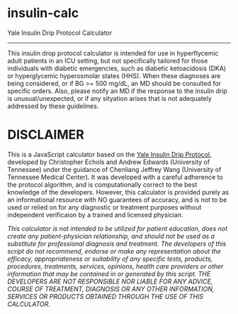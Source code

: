 insulin-calc
============

Yale Insulin Drip Protocol Calculator

-------------------------------------

This insulin drop protocol calculator is intended for use in hyperflycemic adult patients in an ICU setting, but not specifically tailored for those individuals with diabetic emergencies, such as diabetic ketoacidosis (DKA) or hyperglycemic hyperosmolar states (HHS). When these diagnoses are being considered, or if BG >= 500 mg/dL, an MD should be consulted for specific orders. Also, please notify an MD if the response to the insulin drip is unusual/unexpected, or if any sityation arises that is not adequately addressed by these guidelines.

# DISCLAIMER

This is a JavaScript calculator based on the [Yale Insulin Drip Protocol](http://www.hospitalmedicine.org/ResourceRoomRedesign/pdf/YNHH_IIP_100-139.pdf "Yale Insulin Drip Protocol"), developed by Christopher Echols and Andrew Edwards (University of Tennessee) under the guidance of Chenliang Jeffrey Wang (University of Tennessee Medical Center). It was developed with a careful adherence to the protocol algorithm, and is computationally correct to the best knowledge of the developers. However, this calculator is provided purely as an informational resource with NO guarantees of accuracy, and is not to be used or relied on for any diagnostic or treatment purposes without independent verificaion by a trained and licensed physician.

*This calculator is not intended to be utilized for patient education, does not create any patient-physician relationship, and should not be used as a substitute for professional diagnosis and treatment. The developers of this script do not recommend, endorse or make any representation about the efficacy, appropriateness or suitability of any specific tests, products, procedures, treatments, services, opinions, health care providers or other information that may be contained in or generated by this script. THE DEVELOPERS ARE NOT RESPONSIBLE NOR LIABLE FOR ANY ADVICE, COURSE OF TREATMENT, DIAGNOSIS OR ANY OTHER INFORMATION, SERVICES OR PRODUCTS OBTAINED THROUGH THE USE OF THIS CALCULATOR.*